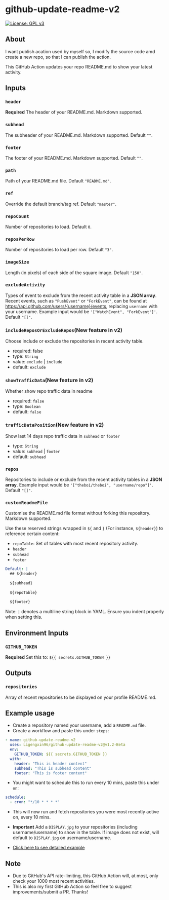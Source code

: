 # github-update-readme-v2

[![License: GPL v3](https://img.shields.io/badge/License-GPLv3-blue.svg)](https://www.gnu.org/licenses/gpl-3.0)

## About

I want publish acation used by myself so, I modify the source code amd create a new repo, so that I can publish the action.

This GitHub Action updates your repo README.md to show your latest activity.

## Inputs

### `header`

**Required** The header of your README.md. Markdown supported.

### `subhead`

The subheader of your README.md. Markdown supported. Default `""`.

### `footer`

The footer of your README.md. Markdown supported. Default `""`.

### `path`

Path of your README.md file. Default `"README.md"`.

### `ref`

Override the default branch/tag ref. Default `"master"`.

### `repoCount`

Number of repositories to load. Default `0`.

### `reposPerRow`

Number of repositories to load per row. Default `"3"`.

### `imageSize`

Length (in pixels) of each side of the square image. Default `"150"`.

### `excludeActivity`

Types of event to exclude from the recent activity table in a **JSON array**. Recent events, such as `"PushEvent"` or `"ForkEvent"`, can be found at https://api.github.com/users/{username}/events, replacing `username` with your username. Example input would be `'["WatchEvent", "ForkEvent"]'`. Default `"[]"`.

### `includeReposOrExcludeRepos`(New feature in v2)

Choose include or exclude the repositories in recent activity table.
- required: false
- type: `String`
- value: `exclude` | `include`
- default: `exclude`

### `showTrafficData`(New feature in v2)

Whether show repo traffic data in readme
- required: `false`
- type: `Boolean`
- default: `false`

### `trafficDataPosition`(New feature in v2)

Show last 14 days repo traffic data in `subhead` or `footer`
- type: `String`
- value: `subhead` | `footer`
- default: `subhead`

### `repos`

Repositories to include or exclude from the recent activity tables in a **JSON array**. Example input would be `'["theboi/theboi", "username/repo"]'`. Default `"[]"`.

### `customReadmeFile`

Customise the README.md file format without forking this repository. Markdown supported.

Use these reserved strings wrapped in `${` and `}` (For instance, `${header}`) to reference certain content:
- `repoTable`: Set of tables with most recent repository activity.
- `header`
- `subhead`
- `footer`

```yaml
Default: |
  ## ${header}
      
  ${subhead}
      
  ${repoTable}
      
  ${footer}
```

Note: `|` denotes a multiline string block in YAML. Ensure you indent properly when setting this.

## Environment Inputs

### `GITHUB_TOKEN`

**Required** Set this to: `${{ secrets.GITHUB_TOKEN }}`

## Outputs

### `repositories`

Array of recent repositories to be displayed on your profile README.md.

## Example usage

- Create a repository named your username, add a `README.md` file.
- Create a workflow and paste this under `steps`:
```yaml
- name: github-update-readme-v2
  uses: Ligengxin96/github-update-readme-v2@v1.2-Beta
  env:
    GITHUB_TOKEN: ${{ secrets.GITHUB_TOKEN }}
  with:
    header: "This is header content"
    subhead: "This is subhead content"
    footer: "This is footer content"
```
- You might want to schedule this to run every 10 mins, paste this under `on`:
```yaml
schedule:
  - cron: "*/10 * * * *"
```
- This will now run and fetch repositories you were most recently active on, every 10 mins.
- **Important** Add a `DISPLAY.jpg` to your repositories (including username/username) to show in the table. If image does not exist, will default to `DISPLAY.jpg` on username/username.

- [Click here to see detailed example](https://github.com/Ligengxin96/FetchBingDailyImage/blob/main/.github/workflows/updateREADMEToTriggerDeploy.yml)

## Note

- Due to GitHub's API rate-limiting, this GitHub Action will, at most, only check your 1000 most recent activities.
- This is also my first GitHub Action so feel free to suggest improvements/submit a PR. Thanks!
